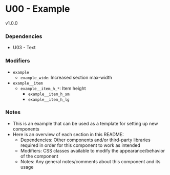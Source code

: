 # U00 - Example
v1.0.0

### Dependencies
* U03 - Text

### Modifiers
* `example`
    * `example_wide`: Increased section max-width
* `example__item`
    * `example__item_h_*`: Item height
        * `example__item_h_sm`
        * `example__item_h_lg`

### Notes
* This is an example that can be used as a template for setting up new components
* Here is an overview of each section in this README:
    * Dependencies: Other components and/or third-party libraries required in order for this component to work as intended
    * Modifiers: CSS classes available to modify the appearance/behavior of the component
    * Notes: Any general notes/comments about this component and its usage
